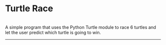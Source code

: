 # Turtle Race

<br>
A simple program that uses the Python Turtle module to race 6 turtles and let the
user predict which turtle is going to win.
<br>

---
